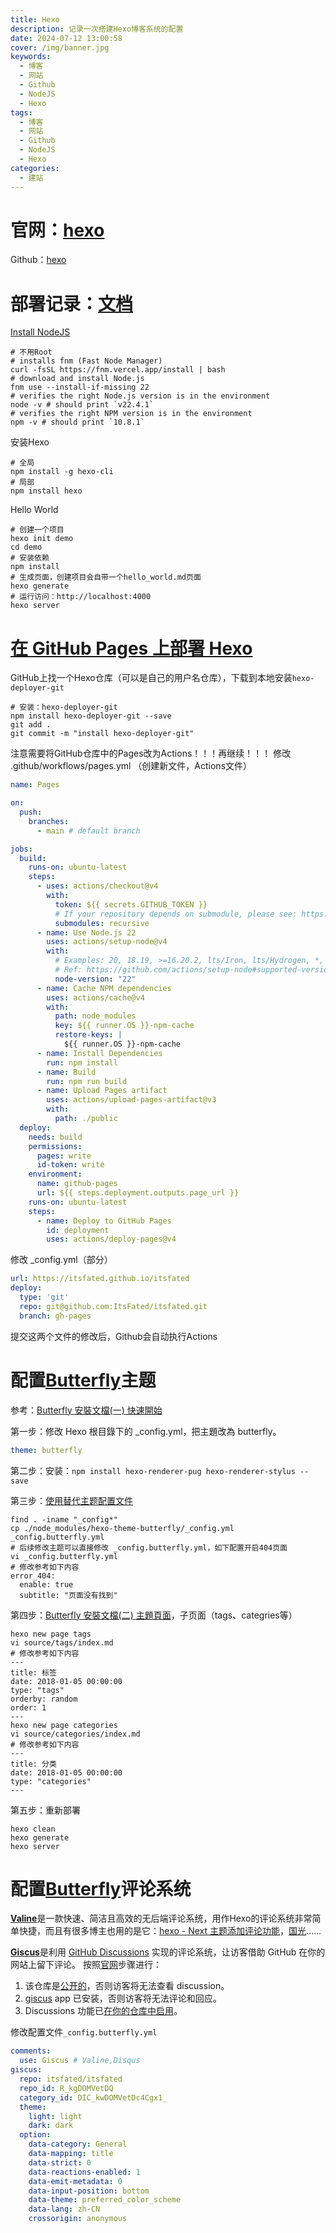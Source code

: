 ```yaml
---
title: Hexo
description: 记录一次搭建Hexo博客系统的配置
date: 2024-07-12 13:00:58
cover: /img/banner.jpg
keywords:
  - 博客
  - 网站
  - Github
  - NodeJS
  - Hexo
tags:
  - 博客
  - 网站
  - Github
  - NodeJS
  - Hexo
categories:
  - 建站
---
```



# 官网：[hexo](https://hexo.io/zh-cn/)
Github：[hexo](https://github.com/hexojs/hexo)
# 部署记录：[文档](https://hexo.io/zh-cn/docs/)
[Install NodeJS](https://nodejs.org/en/download/package-manager)
```shell
# 不用Root
# installs fnm (Fast Node Manager)
curl -fsSL https://fnm.vercel.app/install | bash
# download and install Node.js
fnm use --install-if-missing 22
# verifies the right Node.js version is in the environment
node -v # should print `v22.4.1`
# verifies the right NPM version is in the environment
npm -v # should print `10.8.1`
```
安装Hexo
```shell
# 全局
npm install -g hexo-cli
# 局部
npm install hexo
```
Hello World
```shell
# 创建一个项目
hexo init demo
cd demo
# 安装依赖
npm install
# 生成页面，创建项目会自带一个hello_world.md页面
hexo generate
# 运行访问：http://localhost:4000
hexo server
```
# [在 GitHub Pages 上部署 Hexo](https://hexo.io/zh-cn/docs/github-pages)
GitHub上找一个Hexo仓库（可以是自己的用户名仓库），下载到本地安装`hexo-deployer-git`
```shell
# 安装：hexo-deployer-git
npm install hexo-deployer-git --save
git add .
git commit -m "install hexo-deployer-git"
```
注意需要将GitHub仓库中的Pages改为Actions！！！再继续！！！
修改 .github/workflows/pages.yml （创建新文件，Actions文件）
```yaml
name: Pages

on:
  push:
    branches:
      - main # default branch

jobs:
  build:
    runs-on: ubuntu-latest
    steps:
      - uses: actions/checkout@v4
        with:
          token: ${{ secrets.GITHUB_TOKEN }}
          # If your repository depends on submodule, please see: https://github.com/actions/checkout
          submodules: recursive
      - name: Use Node.js 22
        uses: actions/setup-node@v4
        with:
          # Examples: 20, 18.19, >=16.20.2, lts/Iron, lts/Hydrogen, *, latest, current, node
          # Ref: https://github.com/actions/setup-node#supported-version-syntax
          node-version: "22"
      - name: Cache NPM dependencies
        uses: actions/cache@v4
        with:
          path: node_modules
          key: ${{ runner.OS }}-npm-cache
          restore-keys: |
            ${{ runner.OS }}-npm-cache
      - name: Install Dependencies
        run: npm install
      - name: Build
        run: npm run build
      - name: Upload Pages artifact
        uses: actions/upload-pages-artifact@v3
        with:
          path: ./public
  deploy:
    needs: build
    permissions:
      pages: write
      id-token: write
    environment:
      name: github-pages
      url: ${{ steps.deployment.outputs.page_url }}
    runs-on: ubuntu-latest
    steps:
      - name: Deploy to GitHub Pages
        id: deployment
        uses: actions/deploy-pages@v4
```
修改 _config.yml（部分）
```yaml
url: https://itsfated.github.io/itsfated
deploy:
  type: 'git'
  repo: git@github.com:ItsFated/itsfated.git
  branch: gh-pages
```
提交这两个文件的修改后，Github会自动执行Actions
# 配置[Butterfly](https://github.com/jerryc127/hexo-theme-butterfly)主题
参考：[Butterfly 安裝文檔(一) 快速開始](https://butterfly.js.org/posts/21cfbf15/)

第一步：修改 Hexo 根目錄下的 _config.yml，把主題改為 butterfly。
```yaml
theme: butterfly
```

第二步：安装：`npm install hexo-renderer-pug hexo-renderer-stylus --save`

第三步：[使用替代主题配置文件](https://hexo.io/zh-cn/docs/configuration#%E4%BD%BF%E7%94%A8%E4%BB%A3%E6%9B%BF%E4%B8%BB%E9%A2%98%E9%85%8D%E7%BD%AE%E6%96%87%E4%BB%B6)
```shell
find . -iname "_config*"
cp ./node_modules/hexo-theme-butterfly/_config.yml _config.butterfly.yml
# 后续修改主题可以直接修改 _config.butterfly.yml，如下配置开启404页面
vi _config.butterfly.yml
# 修改参考如下内容
error_404:
  enable: true
  subtitle: "页面没有找到"
```

第四步：[Butterfly 安裝文檔(二) 主題頁面](https://butterfly.js.org/posts/dc584b87/#Page-Front-matter)，子页面（tags、categries等）
```shell
hexo new page tags
vi source/tags/index.md
# 修改参考如下内容
---
title: 标签
date: 2018-01-05 00:00:00
type: "tags"
orderby: random
order: 1
---
hexo new page categories
vi source/categories/index.md
# 修改参考如下内容
---
title: 分类
date: 2018-01-05 00:00:00
type: "categories"
---
```

第五步：重新部署
```shell
hexo clean
hexo generate
hexo server
```

# 配置[Butterfly](https://github.com/jerryc127/hexo-theme-butterfly)评论系统

[**Valine**](https://valine.js.org/)是一款快速、简洁且高效的无后端评论系统，用作Hexo的评论系统非常简单快捷，而且有很多博主也用的是它：[hexo - Next 主题添加评论功能](https://yashuning.github.io/2018/06/29/hexo-Next-%E4%B8%BB%E9%A2%98%E6%B7%BB%E5%8A%A0%E8%AF%84%E8%AE%BA%E5%8A%9F%E8%83%BD/)，[国光](https://www.sqlsec.com/)……

[**Giscus**](https://giscus.app/zh-CN)是利用 [GitHub Discussions](https://docs.github.com/en/discussions) 实现的评论系统，让访客借助 GitHub 在你的网站上留下评论。
按照[官网](https://giscus.app)步骤进行：
1. 该仓库是[公开的](https://docs.github.com/en/github/administering-a-repository/managing-repository-settings/setting-repository-visibility#making-a-repository-public)，否则访客将无法查看 discussion。
2. [giscus](https://github.com/apps/giscus) app 已安装，否则访客将无法评论和回应。
3. Discussions 功能已[在你的仓库中启用](https://docs.github.com/en/github/administering-a-repository/managing-repository-settings/enabling-or-disabling-github-discussions-for-a-repository)。

修改配置文件`_config.butterfly.yml`
```yaml
comments:
  use: Giscus # Valine,Disqus
giscus:
  repo: itsfated/itsfated
  repo_id: R_kgDOMVetDQ
  category_id: DIC_kwDOMVetDc4Cgx1_
  theme:
    light: light
    dark: dark
  option:
    data-category: General
    data-mapping: title
    data-strict: 0
    data-reactions-enabled: 1
    data-emit-metadata: 0
    data-input-position: bottom
    data-theme: preferred_color_scheme
    data-lang: zh-CN
    crossorigin: anonymous
```

